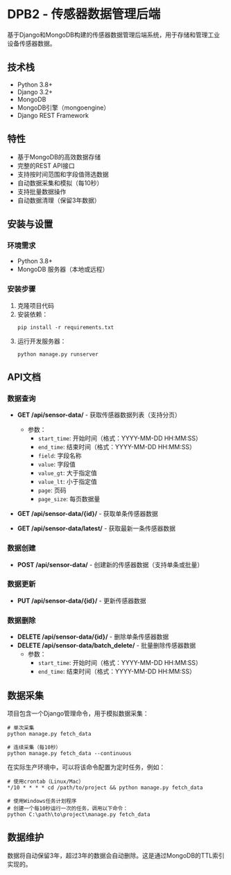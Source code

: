# DPB2 - 传感器数据管理后端

基于Django和MongoDB构建的传感器数据管理后端系统，用于存储和管理工业设备传感器数据。

## 技术栈

- Python 3.8+
- Django 3.2+
- MongoDB
- MongoDB引擎（mongoengine）
- Django REST Framework

## 特性

- 基于MongoDB的高效数据存储
- 完整的REST API接口
- 支持按时间范围和字段值筛选数据
- 自动数据采集和模拟（每10秒）
- 支持批量数据操作
- 自动数据清理（保留3年数据）

## 安装与设置

### 环境需求

- Python 3.8+
- MongoDB 服务器（本地或远程）

### 安装步骤

1. 克隆项目代码
2. 安装依赖：
   ```
   pip install -r requirements.txt
   ```
3. 运行开发服务器：
   ```
   python manage.py runserver
   ```

## API文档

### 数据查询

- **GET /api/sensor-data/** - 获取传感器数据列表（支持分页）
  - 参数：
    - `start_time`: 开始时间（格式：YYYY-MM-DD HH:MM:SS）
    - `end_time`: 结束时间（格式：YYYY-MM-DD HH:MM:SS）
    - `field`: 字段名称
    - `value`: 字段值
    - `value_gt`: 大于指定值
    - `value_lt`: 小于指定值
    - `page`: 页码
    - `page_size`: 每页数据量

- **GET /api/sensor-data/{id}/** - 获取单条传感器数据

- **GET /api/sensor-data/latest/** - 获取最新一条传感器数据

### 数据创建

- **POST /api/sensor-data/** - 创建新的传感器数据（支持单条或批量）

### 数据更新

- **PUT /api/sensor-data/{id}/** - 更新传感器数据

### 数据删除

- **DELETE /api/sensor-data/{id}/** - 删除单条传感器数据
- **DELETE /api/sensor-data/batch_delete/** - 批量删除传感器数据
  - 参数：
    - `start_time`: 开始时间（格式：YYYY-MM-DD HH:MM:SS）
    - `end_time`: 结束时间（格式：YYYY-MM-DD HH:MM:SS）

## 数据采集

项目包含一个Django管理命令，用于模拟数据采集：

```
# 单次采集
python manage.py fetch_data

# 连续采集（每10秒）
python manage.py fetch_data --continuous
```

在实际生产环境中，可以将该命令配置为定时任务，例如：

```
# 使用crontab（Linux/Mac）
*/10 * * * * cd /path/to/project && python manage.py fetch_data

# 使用Windows任务计划程序
# 创建一个每10秒运行一次的任务，调用以下命令：
python C:\path\to\project\manage.py fetch_data
```

## 数据维护

数据将自动保留3年，超过3年的数据会自动删除。这是通过MongoDB的TTL索引实现的。 